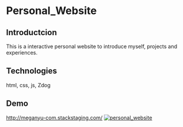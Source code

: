 # Personal_Website
## Introductcion
This is a interactive personal website to introduce myself, projects and experiences.
## Technologies
html, css, js, Zdog

## Demo
http://meganyu-com.stackstaging.com/
[![personal_website](https://github.com/megan0320/personal_website/blob/main/preview.PNG)](https://github.com/megan0320/personal_website/blob/main/preview.PNG)
